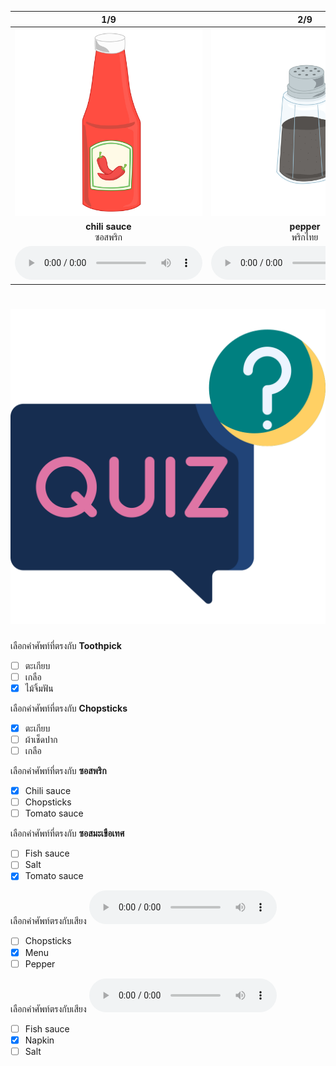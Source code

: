 <div class="carrousel">


|1/9|2/9|3/9|4/9|5/9|6/9|7/9|8/9|9/9|
| :----: | :----: | :----: | :----: | :----: | :----: | :----: | :----: | :----: |
|![](/media/img/on&#x20;the&#x20;table__chili&#x20;sauce.svg)|![](/media/img/on&#x20;the&#x20;table__pepper.svg)|![](/media/img/on&#x20;the&#x20;table__napkin.svg)|![](/media/img/on&#x20;the&#x20;table__toothpick.svg)|![](/media/img/on&#x20;the&#x20;table__chopsticks.svg)|![](/media/img/on&#x20;the&#x20;table__tomato&#x20;sauce.svg)|![](/media/img/on&#x20;the&#x20;table__fish&#x20;sauce.svg)|![](/media/img/on&#x20;the&#x20;table__salt.svg)|![](/media/img/on&#x20;the&#x20;table__menu.svg)|
|**chili sauce**<br>ซอสพริก|**pepper**<br>พริกไทย|**napkin**<br>ผ้าเช็ดปาก|**toothpick**<br>ไม้จิ้มฟัน|**chopsticks**<br>ตะเกียบ|**tomato sauce**<br>ซอสมะเขือเทศ|**fish sauce**<br>น้ำปลา|**salt**<br>เกลือ|**menu**<br>เมนู|
|![](/media/audio/chili&#x20;sauce.mp3)|![](/media/audio/pepper.mp3)|![](/media/audio/napkin.mp3)|![](/media/audio/toothpick.mp3)|![](/media/audio/chopsticks.mp3)|![](/media/audio/tomato&#x20;sauce.mp3)|![](/media/audio/fish&#x20;sauce.mp3)|![](/media/audio/salt.mp3)|![](/media/audio/menu.mp3)|

</div>



# ![icon](/media/icons/quiz.svg) 

<div class=question>

 เลือกคำศัพท์ที่ตรงกับ **Toothpick**
 - [ ] ตะเกียบ
 - [ ] เกลือ
 - [x] ไม้จิ้มฟัน
</div>
<div class=question>

 เลือกคำศัพท์ที่ตรงกับ **Chopsticks**
 - [x] ตะเกียบ
 - [ ] ผ้าเช็ดปาก
 - [ ] เกลือ
</div>
<div class=question>

 เลือกคำศัพท์ที่ตรงกับ **ซอสพริก**
 - [x] Chili sauce
 - [ ] Chopsticks
 - [ ] Tomato sauce
</div>
<div class=question>

 เลือกคำศัพท์ที่ตรงกับ **ซอสมะเขือเทศ**
 - [ ] Fish sauce
 - [ ] Salt
 - [x] Tomato sauce
</div>
<div class=question>

เลือกคำศัพท์ตรงกับเสียง ![](/media/audio/menu.mp3) 
 - [ ] Chopsticks
 - [x] Menu
 - [ ] Pepper
</div>

<div class=question>

เลือกคำศัพท์ตรงกับเสียง ![](/media/audio/napkin.mp3) 
 - [ ] Fish sauce
 - [x] Napkin
 - [ ] Salt
</div>

